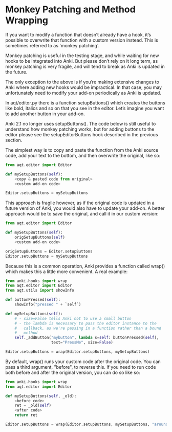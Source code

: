 # Monkey Patching and Method Wrapping

If you want to modify a function that doesn’t already have a hook, it’s possible to overwrite that function with a custom version instead. This is sometimes referred to as 'monkey patching'.

Monkey patching is useful in the testing stage, and while waiting for new hooks to be integrated into Anki. But please don’t rely on it long term, as monkey patching is very fragile, and will tend to break as Anki is updated in the future.

The only exception to the above is if you’re making extensive changes to Anki where adding new hooks would be impractical. In that case, you may unfortunately need to modify your add-on periodically as Anki is updated.

In aqt/editor.py there is a function setupButtons() which creates the buttons like bold, italics and so on that you see in the editor. Let’s imagine you want to add another button in your add-on.

Anki 2.1 no longer uses setupButtons(). The code below is still useful to understand how monkey patching works, but for adding buttons to the editor please see the setupEditorButtons hook described in the previous section.

The simplest way is to copy and paste the function from the Anki source code, add your text to the bottom, and then overwrite the original, like so:

```python
from aqt.editor import Editor

def mySetupButtons(self):
    <copy & pasted code from original>
    <custom add-on code>

Editor.setupButtons = mySetupButtons
```

This approach is fragile however, as if the original code is updated in a future version of Anki, you would also have to update your add-on. A better approach would be to save the original, and call it in our custom version:

```python
from aqt.editor import Editor

def mySetupButtons(self):
    origSetupButtons(self)
    <custom add-on code>

origSetupButtons = Editor.setupButtons
Editor.setupButtons = mySetupButtons
```

Because this is a common operation, Anki provides a function called wrap() which makes this a little more convenient. A real example:

```python
from anki.hooks import wrap
from aqt.editor import Editor
from aqt.utils import showInfo

def buttonPressed(self):
    showInfo("pressed " + `self`)

def mySetupButtons(self):
    # - size=False tells Anki not to use a small button
    # - the lambda is necessary to pass the editor instance to the
    #   callback, as we're passing in a function rather than a bound
    #   method
    self._addButton("mybutton", lambda s=self: buttonPressed(self),
                    text="PressMe", size=False)

Editor.setupButtons = wrap(Editor.setupButtons, mySetupButtons)
```

By default, wrap() runs your custom code after the original code. You can pass a third argument, "before", to reverse this. If you need to run code both before and after the original version, you can do so like so:

```python
from anki.hooks import wrap
from aqt.editor import Editor

def mySetupButtons(self, _old):
    <before code>
    ret = _old(self)
    <after code>
    return ret

Editor.setupButtons = wrap(Editor.setupButtons, mySetupButtons, "around")
```

